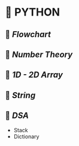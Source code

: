 # 🐍 PYTHON
## 📖 *Flowchart*
## 📖 *Number Theory*
## 📖 *1D - 2D Array*
## 📖 *String*
## 📖 *DSA*
- Stack
- Dictionary
